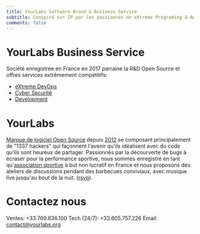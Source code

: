 ```yaml
---
title: YourLabs Software Brand & Business Service
subtitle: Conspiré sur IP par les passionnés de eXtreme Programing & Agile Manifesto
comments: false
---
```


# YourLabs Business Service

Société enregistrée en France en 2017 parraine la R&D Open Source et offres services extrêmement compétitifs:

- [eXtreme DevOps](/posts/2020-02-08-bigsudo-extreme-devops-hacking-operations/)
- [Cyber Securité](/fr/secops/)
- [Development](https://yourlabs.io/oss)

# YourLabs

[Marque de logiciel Open Source](https://yourlabs.io/oss) depuis [2012](https://github.com/yourlabs/django-autocomplete-light) se composant principalement de "1337 hackers" qui façonnent l'avenir qu'ils idéalisent avec du code qu'ils sont heureux de partager. Passionnés par la décourverte de bugs à écraser pour la performance sportive, nous sommes enregistré en tant qu'[association sportive](https://www.societe.com/societe/yourlabs-824036768.html) à but non lucratif en France et nous proposons des ateliers de discussions pendant des barbecues conviviaux, avec musique live jusqu'au bout de la nuit. ([rsvp](https://www.meetup.com/Angouleme-Hack-Dev-Barcamp-1337/)).

# Contactez nous

Ventes: +33.769.836.100
Tech (24/7): +33.605.757.226
Email: contact@yourlabs.org
